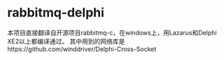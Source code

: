 # rabbitmq-delphi
本项目直接翻译自开源项目rabbitmq-c，在windows上，用Lazarus和Delphi XE2以上都编译通过。
其中用到的网络库是https://github.com/winddriver/Delphi-Cross-Socket
